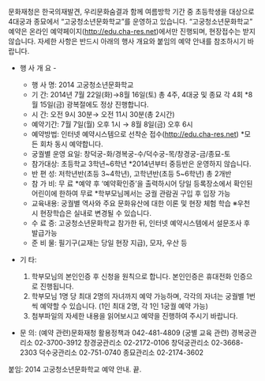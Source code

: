 문화재청은 한국의재발견, 우리문화숨결과 함께 여름방학 기간 중 초등학생을 대상으로 4대궁과 종묘에서 “고궁청소년문화학교”를 운영하고 있습니다. “고궁청소년문화학교” 예약은 온라인 예약페이지(http://edu.cha-res.net)에서만 진행되며, 현장접수는 받지 않습니다. 자세한 사항은 반드시 아래의 행사 개요와 붙임의 예약 안내를 참조하시기 바랍니다.

- 행 사 개 요 -
  - 행 사 명: 2014 고궁청소년문화학교
  - 기 간: 2014년 7월 22일(화)→8월 16일(토) 총 4주, 4대궁 및 종묘 각 4회
    *8월 15일(금) 광복절에도 정상 진행합니다.
  - 시 간: 오전 9시 30분→ 오전 11시 30분(총 2시간)
  - 예약기간: 7월 7일(월) 오후 1시 → 8월 8일(금) 오후 6시
  - 예약방법: 인터넷 예약시스템으로 선착순 접수(http://edu.cha-res.net)
    *모든 회차 동시 예약합니다.
  - 궁궐별 운영 요일: 창덕궁-화/경복궁-수/덕수궁-목/창경궁-금/종묘-토
  - 참가대상: 초등학교 3학년~6학년
    *2014년부터 중등반은 운영하지 않습니다.
  - 반 편 성: 저학년반(초등 3~4학년), 고학년반(초등 5~6학년) 총 2개반
  - 참 가 비: 무 료
    *예약 후 ‘예약확인증’을 출력하시어 당일 등록장소에서 확인된 어린이에 한하여 무료
    *학부모님께서는 궁궐 관람권 구입 후 입장 가능
  - 교육내용: 궁궐별 역사와 주요 문화유산에 대한 이론 및 현장 체험 학습
    ※우천 시 현장학습은 실내로 변경될 수 있습니다.
  - 수 료 증: 고궁청소년문화학교 참가한 뒤, 인터넷 예약시스템에서 설문조사 후 발급가능
  - 준 비 물: 필기구(교재는 당일 현장 지급), 모자, 우산 등

- 기 타:
  1. 학부모님의 본인인증 후 신청을 원칙으로 합니다. 본인인증은 휴대전화 인증으로 진행됩니다.
  2. 학부모님 1명 당 최대 2명의 자녀까지 예약 가능하며, 각각의 자녀는 궁궐별 1번씩 예약할 수 있습니다. (1인 최대 2명, 각 1인 1궁궐 예약 가능)
  3. 첨부파일의 자세한 내용을 읽어보시고 예약을 진행하여 주시기 바랍니다.

- 문 의:
  (예약 관련)문화재청 활용정책과 042-481-4809
  (궁별 교육 관련) 경복궁관리소 02-3700-3912
  창경궁관리소 02-2172-0106
  창덕궁관리소 02-3668-2303
  덕수궁관리소 02-751-0740
  종묘관리소 02-2174-3602

붙임: 2014 고궁청소년문화학교 예약 안내. 끝.